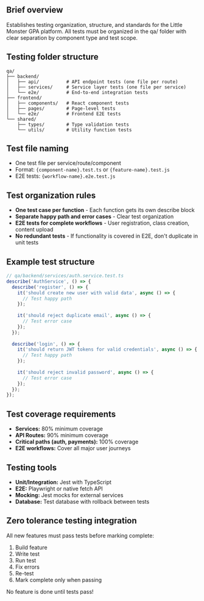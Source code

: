 ## Brief overview
Establishes testing organization, structure, and standards for the Little Monster GPA platform. All tests must be organized in the qa/ folder with clear separation by component type and test scope.

## Testing folder structure
```
qa/
├── backend/
│   ├── api/          # API endpoint tests (one file per route)
│   ├── services/     # Service layer tests (one file per service)
│   └── e2e/          # End-to-end integration tests
├── frontend/
│   ├── components/   # React component tests
│   ├── pages/        # Page-level tests
│   └── e2e/          # Frontend E2E tests
└── shared/
    ├── types/        # Type validation tests
    └── utils/        # Utility function tests
```

## Test file naming
- One test file per service/route/component
- Format: `{component-name}.test.ts` or `{feature-name}.test.js`
- E2E tests: `{workflow-name}.e2e.test.js`

## Test organization rules
- **One test case per function** - Each function gets its own describe block
- **Separate happy path and error cases** - Clear test organization
- **E2E tests for complete workflows** - User registration, class creation, content upload
- **No redundant tests** - If functionality is covered in E2E, don't duplicate in unit tests

## Example test structure
```javascript
// qa/backend/services/auth.service.test.ts
describe('AuthService', () => {
  describe('register', () => {
    it('should create new user with valid data', async () => {
      // Test happy path
    });
    
    it('should reject duplicate email', async () => {
      // Test error case
    });
  });
  
  describe('login', () => {
    it('should return JWT tokens for valid credentials', async () => {
      // Test happy path
    });
    
    it('should reject invalid password', async () => {
      // Test error case
    });
  });
});
```

## Test coverage requirements
- **Services:** 80% minimum coverage
- **API Routes:** 90% minimum coverage  
- **Critical paths (auth, payments):** 100% coverage
- **E2E workflows:** Cover all major user journeys

## Testing tools
- **Unit/Integration:** Jest with TypeScript
- **E2E:** Playwright or native fetch API
- **Mocking:** Jest mocks for external services
- **Database:** Test database with rollback between tests

## Zero tolerance testing integration
All new features must pass tests before marking complete:
1. Build feature
2. Write test
3. Run test
4. Fix errors
5. Re-test
6. Mark complete only when passing

No feature is done until tests pass!
